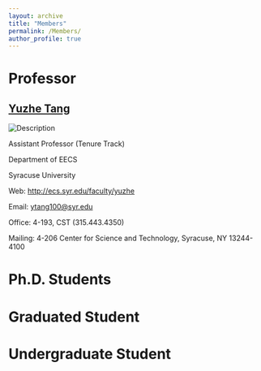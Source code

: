 ```yaml
---
layout: archive
title: "Members"
permalink: /Members/
author_profile: true
---
```




Professor
======

[Yuzhe Tang](http://tristartom.github.io/index.html)
------

![Description](/images/bio-photo.jpg)

Assistant Professor (Tenure Track) 

Department of EECS 

Syracuse University 
 
Web: http://ecs.syr.edu/faculty/yuzhe 

Email: ytang100@syr.edu

Office: 4-193, CST (315.443.4350) 

Mailing: 4-206 Center for Science and Technology, Syracuse, NY 13244-4100 

Ph.D. Students
======

Graduated Student
======

Undergraduate Student
======